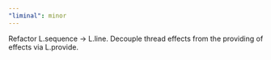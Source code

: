 ```yaml
---
"liminal": minor
---
```


Refactor L.sequence -> L.line. Decouple thread effects from the providing of effects via L.provide.
